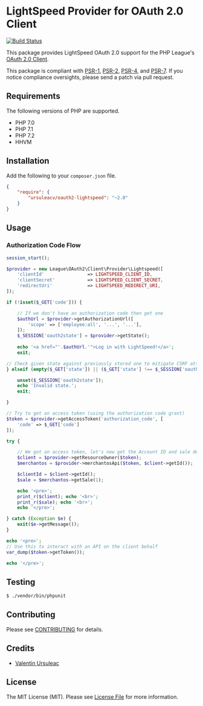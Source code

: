 # LightSpeed Provider for OAuth 2.0 Client

[![Build Status](https://travis-ci.org/ursuleacv/oauth2-lightspeed.png?branch=master)](https://travis-ci.org/ursuleacv/oauth2-lightspeed)

This package provides LightSpeed OAuth 2.0 support for the PHP League's [OAuth 2.0 Client](https://github.com/thephpleague/oauth2-client).

This package is compliant with [PSR-1][], [PSR-2][], [PSR-4][], and [PSR-7][]. If you notice compliance oversights, please send a patch via pull request.

[PSR-1]: https://github.com/php-fig/fig-standards/blob/master/accepted/PSR-1-basic-coding-standard.md
[PSR-2]: https://github.com/php-fig/fig-standards/blob/master/accepted/PSR-2-coding-style-guide.md
[PSR-4]: https://github.com/php-fig/fig-standards/blob/master/accepted/PSR-4-autoloader.md
[PSR-7]: https://github.com/php-fig/fig-standards/blob/master/accepted/PSR-7-http-message.md


## Requirements

The following versions of PHP are supported.

* PHP 7.0
* PHP 7.1
* PHP 7.2
* HHVM

## Installation

Add the following to your `composer.json` file.

```json
{
    "require": {
        "ursuleacv/oauth2-lightspeed": "~2.0"
    }
}
```

## Usage

### Authorization Code Flow

```php
session_start();

$provider = new League\OAuth2\Client\Provider\Lightspeed([
    'clientId'                => LIGHTSPEED_CLIENT_ID,
    'clientSecret'            => LIGHTSPEED_CLIENT_SECRET,
    'redirectUri'             => LIGHTSPEED_REDIRECT_URI,
]);

if (!isset($_GET['code'])) {

    // If we don't have an authorization code then get one
    $authUrl = $provider->getAuthorizationUrl([
        'scope' => ['employee:all', '...', '...'],
    ]);
    $_SESSION['oauth2state'] = $provider->getState();
    
    echo '<a href="'.$authUrl.'">Log in with LightSpeed!</a>';
    exit;

// Check given state against previously stored one to mitigate CSRF attack
} elseif (empty($_GET['state']) || ($_GET['state'] !== $_SESSION['oauth2state'])) {

    unset($_SESSION['oauth2state']);
    echo 'Invalid state.';
    exit;

}

// Try to get an access token (using the authorization code grant)
$token = $provider->getAccessToken('authorization_code', [
    'code' => $_GET['code']
]);

try {

    // We got an access token, let's now get the Account ID and sale details
    $client = $provider->getResourceOwner($token);
    $merchantos = $provider->merchantosApi($token, $client->getId());

    $clientId = $client->getId();
    $sale = $merchantos->getSale(1);

    echo '<pre>';
    print_r($client); echo '<br>';
    print_r($sale); echo '<br>';
    echo '</pre>';

} catch (Exception $e) {
    exit($e->getMessage());
}

echo '<pre>';
// Use this to interact with an API on the client behalf
var_dump($token->getToken());

echo '</pre>';
```

## Testing

``` bash
$ ./vendor/bin/phpunit
```

## Contributing

Please see [CONTRIBUTING](https://github.com/ursuleacv/oauth2-lightspeed/blob/master/CONTRIBUTING.md) for details.


## Credits

- [Valentin Ursuleac](https://github.com/ursuleacv)

## License

The MIT License (MIT). Please see [License File](https://github.com/ursuleacv/oauth2-lightspeed/blob/master/LICENSE) for more information.
